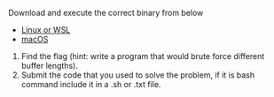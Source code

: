 Download and execute the correct binary from below
- [Linux or WSL](https://github.com/Christopher-Tan/CyberFinalProject/raw/main/code/challenge-Linux)
- [macOS](https://github.com/Christopher-Tan/CyberFinalProject/raw/main/code/challenge-macOS)

1. Find the flag (hint: write a program that would brute force different buffer lengths).
2. Submit the code that you used to solve the problem, if it is bash command include it in a .sh or .txt file.

